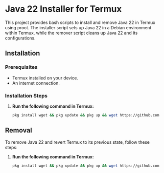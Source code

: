 # Java 22 Installer for Termux

This project provides bash scripts to install and remove Java 22 in Termux using proot. The installer script sets up Java 22 in a Debian environment within Termux, while the remover script cleans up Java 22 and its configurations.

## Installation

### Prerequisites

- Termux installed on your device.
- An internet connection.

### Installation Steps

1. **Run the following command in Termux:**

   ```sh
   pkg install wget && pkg update && pkg up && wget https://github.com/Aarav-uu-uu/java-22-termux/releases/download/v1.0.0/java22-installer.sh && bash java22-installer.sh
## Removal

To remove Java 22 and revert Termux to its previous state, follow these steps:

1. **Run the following command in Termux:**

   ```sh
   pkg install wget && pkg update && pkg up && wget https://github.com/Aarav-uu-uu/java-22-termux/releases/download/v1.0.0/java22-remover.sh && bash java22-remover.sh
